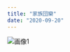 ```yaml
---
title: "家族団欒"
date: "2020-09-20"
---
```


![画像1](https://assets.st-note.com/img/1600608619130-z2IGCEFtzS.jpg)
